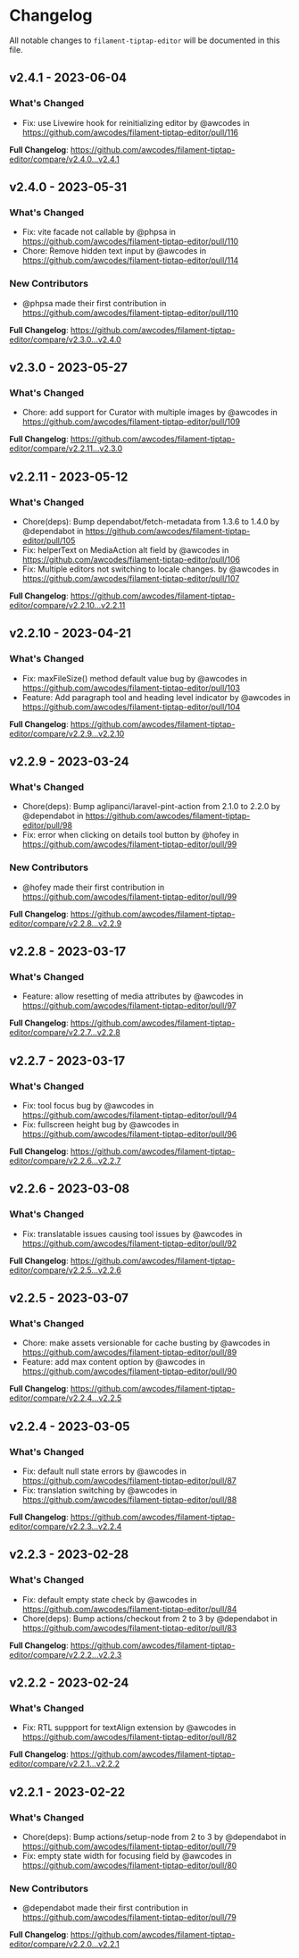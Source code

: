 # Changelog

All notable changes to `filament-tiptap-editor` will be documented in this file.

## v2.4.1 - 2023-06-04

### What's Changed

- Fix: use Livewire hook for reinitializing editor by @awcodes in https://github.com/awcodes/filament-tiptap-editor/pull/116

**Full Changelog**: https://github.com/awcodes/filament-tiptap-editor/compare/v2.4.0...v2.4.1

## v2.4.0 - 2023-05-31

### What's Changed

- Fix: vite facade not callable by @phpsa in https://github.com/awcodes/filament-tiptap-editor/pull/110
- Chore: Remove hidden text input by @awcodes in https://github.com/awcodes/filament-tiptap-editor/pull/114

### New Contributors

- @phpsa made their first contribution in https://github.com/awcodes/filament-tiptap-editor/pull/110

**Full Changelog**: https://github.com/awcodes/filament-tiptap-editor/compare/v2.3.0...v2.4.0

## v2.3.0 - 2023-05-27

### What's Changed

- Chore: add support for Curator with multiple images by @awcodes in https://github.com/awcodes/filament-tiptap-editor/pull/109

**Full Changelog**: https://github.com/awcodes/filament-tiptap-editor/compare/v2.2.11...v2.3.0

## v2.2.11 - 2023-05-12

### What's Changed

- Chore(deps): Bump dependabot/fetch-metadata from 1.3.6 to 1.4.0 by @dependabot in https://github.com/awcodes/filament-tiptap-editor/pull/105
- Fix: helperText on MediaAction alt field by @awcodes in https://github.com/awcodes/filament-tiptap-editor/pull/106
- Fix: Multiple editors not switching to locale changes. by @awcodes in https://github.com/awcodes/filament-tiptap-editor/pull/107

**Full Changelog**: https://github.com/awcodes/filament-tiptap-editor/compare/v2.2.10...v2.2.11

## v2.2.10 - 2023-04-21

### What's Changed

- Fix: maxFileSize() method default value bug by @awcodes in https://github.com/awcodes/filament-tiptap-editor/pull/103
- Feature: Add paragraph tool and heading level indicator by @awcodes in https://github.com/awcodes/filament-tiptap-editor/pull/104

**Full Changelog**: https://github.com/awcodes/filament-tiptap-editor/compare/v2.2.9...v2.2.10

## v2.2.9 - 2023-03-24

### What's Changed

- Chore(deps): Bump aglipanci/laravel-pint-action from 2.1.0 to 2.2.0 by @dependabot in https://github.com/awcodes/filament-tiptap-editor/pull/98
- Fix: error when clicking on details tool button by @hofey in https://github.com/awcodes/filament-tiptap-editor/pull/99

### New Contributors

- @hofey made their first contribution in https://github.com/awcodes/filament-tiptap-editor/pull/99

**Full Changelog**: https://github.com/awcodes/filament-tiptap-editor/compare/v2.2.8...v2.2.9

## v2.2.8 - 2023-03-17

### What's Changed

- Feature: allow resetting of media attributes by @awcodes in https://github.com/awcodes/filament-tiptap-editor/pull/97

**Full Changelog**: https://github.com/awcodes/filament-tiptap-editor/compare/v2.2.7...v2.2.8

## v2.2.7 - 2023-03-17

### What's Changed

- Fix: tool focus bug by @awcodes in https://github.com/awcodes/filament-tiptap-editor/pull/94
- Fix: fullscreen height bug by @awcodes in https://github.com/awcodes/filament-tiptap-editor/pull/96

**Full Changelog**: https://github.com/awcodes/filament-tiptap-editor/compare/v2.2.6...v2.2.7

## v2.2.6 - 2023-03-08

### What's Changed

- Fix: translatable issues causing tool issues by @awcodes in https://github.com/awcodes/filament-tiptap-editor/pull/92

**Full Changelog**: https://github.com/awcodes/filament-tiptap-editor/compare/v2.2.5...v2.2.6

## v2.2.5 - 2023-03-07

### What's Changed

- Chore: make assets versionable for cache busting by @awcodes in https://github.com/awcodes/filament-tiptap-editor/pull/89
- Feature: add max content option by @awcodes in https://github.com/awcodes/filament-tiptap-editor/pull/90

**Full Changelog**: https://github.com/awcodes/filament-tiptap-editor/compare/v2.2.4...v2.2.5

## v2.2.4 - 2023-03-05

### What's Changed

- Fix: default null state errors by @awcodes in https://github.com/awcodes/filament-tiptap-editor/pull/87
- Fix: translation switching by @awcodes in https://github.com/awcodes/filament-tiptap-editor/pull/88

**Full Changelog**: https://github.com/awcodes/filament-tiptap-editor/compare/v2.2.3...v2.2.4

## v2.2.3 - 2023-02-28

### What's Changed

- Fix: default empty state check by @awcodes in https://github.com/awcodes/filament-tiptap-editor/pull/84
- Chore(deps): Bump actions/checkout from 2 to 3 by @dependabot in https://github.com/awcodes/filament-tiptap-editor/pull/83

**Full Changelog**: https://github.com/awcodes/filament-tiptap-editor/compare/v2.2.2...v2.2.3

## v2.2.2 - 2023-02-24

### What's Changed

- Fix: RTL suppport for textAlign extension by @awcodes in https://github.com/awcodes/filament-tiptap-editor/pull/82

**Full Changelog**: https://github.com/awcodes/filament-tiptap-editor/compare/v2.2.1...v2.2.2

## v2.2.1 - 2023-02-22

### What's Changed

- Chore(deps): Bump actions/setup-node from 2 to 3 by @dependabot in https://github.com/awcodes/filament-tiptap-editor/pull/79
- Fix: empty state width for focusing field by @awcodes in https://github.com/awcodes/filament-tiptap-editor/pull/80

### New Contributors

- @dependabot made their first contribution in https://github.com/awcodes/filament-tiptap-editor/pull/79

**Full Changelog**: https://github.com/awcodes/filament-tiptap-editor/compare/v2.2.0...v2.2.1

